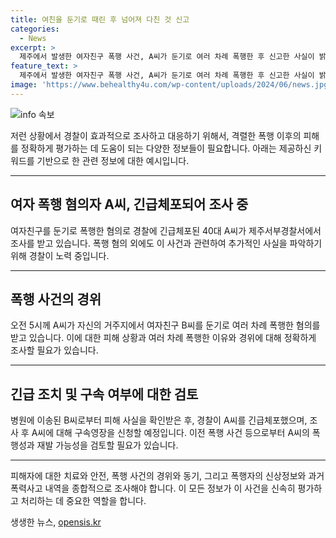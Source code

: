```yaml
---
title: 여친을 둔기로 때린 후 넘어져 다친 것 신고
categories:
  - News
excerpt: >
  제주에서 발생한 여자친구 폭행 사건, A씨가 둔기로 여러 차례 폭행한 후 신고한 사실이 밝혀졌다. A씨는 B씨를 2시간 동안 붙잡아두고 나중에 119에 신고했으며, 경찰은 A씨를 긴급체포하고 구속영장을 신청할 예정이다. (150자)
feature_text: >
  제주에서 발생한 여자친구 폭행 사건, A씨가 둔기로 여러 차례 폭행한 후 신고한 사실이 밝혀졌다. A씨는 B씨를 2시간 동안 붙잡아두고 나중에 119에 신고했으며, 경찰은 A씨를 긴급체포하고 구속영장을 신청할 예정이다. (150자)
image: 'https://www.behealthy4u.com/wp-content/uploads/2024/06/news.jpg'
---
```


<p><img src="https://www.behealthy4u.com/wp-content/uploads/2024/06/news.jpg" alt="info 속보" /></p>

<p>저런 상황에서 경찰이 효과적으로 조사하고 대응하기 위해서, 격렬한 폭행 이후의 피해를 정확하게 평가하는 데 도움이 되는 다양한 정보들이 필요합니다. 아래는 제공하신 키워드를 기반으로 한 관련 정보에 대한 예시입니다.</p>

<hr />

<h2 data-ke-size="size26">여자 폭행 혐의자 A씨, 긴급체포되어 조사 중</h2>

<p data-ke-size="size16">여자친구를 둔기로 폭행한 혐의로 경찰에 긴급체포된 40대 A씨가 제주서부경찰서에서 조사를 받고 있습니다. 폭행 혐의 외에도 이 사건과 관련하여 추가적인 사실을 파악하기 위해 경찰이 노력 중입니다.</p>

<hr />

<h2 data-ke-size="size26">폭행 사건의 경위</h2>

<p data-ke-size="size16">오전 5시께 A씨가 자신의 거주지에서 여자친구 B씨를 둔기로 여러 차례 폭행한 혐의를 받고 있습니다. 이에 대한 피해 상황과 여러 차례 폭행한 이유와 경위에 대해 정확하게 조사할 필요가 있습니다.</p>

<hr />

<h2 data-ke-size="size26">긴급 조치 및 구속 여부에 대한 검토</h2>

<p data-ke-size="size16">병원에 이송된 B씨로부터 피해 사실을 확인받은 후, 경찰이 A씨를 긴급체포했으며, 조사 후 A씨에 대해 구속영장을 신청할 예정입니다. 이전 폭행 사건 등으로부터 A씨의 폭행성과 재발 가능성을 검토할 필요가 있습니다.</p>

<hr />

<p>피해자에 대한 치료와 안전, 폭행 사건의 경위와 동기, 그리고 폭행자의 신상정보와 과거 폭력사고 내역을 종합적으로 조사해야 합니다. 이 모든 정보가 이 사건을 신속히 평가하고 처리하는 데 중요한 역할을 합니다.</p>
생생한 뉴스, <a href="https://opensis.kr" rel="dofollow">opensis.kr</a>


